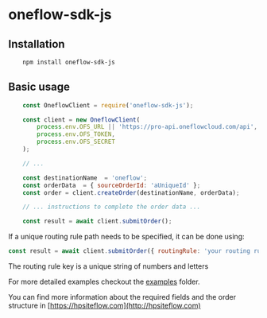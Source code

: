 # oneflow-sdk-js

## Installation 

```bash
    npm install oneflow-sdk-js
```

## Basic usage

```javascript
    const OneflowClient = require('oneflow-sdk-js');

    const client = new OneflowClient(
    	process.env.OFS_URL || 'https://pro-api.oneflowcloud.com/api',
    	process.env.OFS_TOKEN,
    	process.env.OFS_SECRET
    );

    // ...

    const destinationName  = 'oneflow';
    const orderData  = { sourceOrderId: 'aUniqueId' };
    const order = client.createOrder(destinationName, orderData);

    // ... instructions to complete the order data ...

    const result = await client.submitOrder();
```

If a unique routing rule path needs to be specified, it can be done using:

```javascript
const result = await client.submitOrder({ routingRule: 'your routing rule key here' });
```
The routing rule key is a unique string of numbers and letters

For more detailed examples checkout the [examples](examples) folder.

You can find more information about the required fields and the order structure in [https://hpsiteflow.com](http://hpsiteflow.com)
